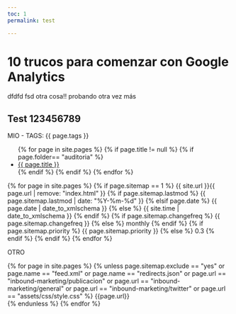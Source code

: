 ```yaml
---
toc: 1
permalink: test

---
```


# 10 trucos para comenzar con Google Analytics

dfdfd fsd otra cosa!! probando otra vez más

## Test  123456789

MIO - TAGS: {{ page.tags }}


<ul>
{% for page in site.pages %}
{% if page.title != null  %}
	{% if page.folder== "auditoria" %}
	  <li><a href="{{ page.url }}">{{ page.title }}</a></li>
	{% endif %}
{% endif %}
{% endfor %}
</ul>

{% for page in site.pages %}
    {% if page.sitemap == 1 %}
    <url>
      <loc>{{ site.url }}{{ page.url | remove: "index.html" }}</loc>
      {% if page.sitemap.lastmod %}
        <lastmod>{{ page.sitemap.lastmod | date: "%Y-%m-%d" }}</lastmod>
      {% elsif page.date %}
        <lastmod>{{ page.date | date_to_xmlschema }}</lastmod>
      {% else %}
        <lastmod>{{ site.time | date_to_xmlschema }}</lastmod>
      {% endif %}
      {% if page.sitemap.changefreq %}
        <changefreq>{{ page.sitemap.changefreq }}</changefreq>
      {% else %}
        <changefreq>monthly</changefreq>
      {% endif %}
      {% if page.sitemap.priority %}
        <priority>{{ page.sitemap.priority }}</priority>
      {% else %}
        <priority>0.3</priority>
      {% endif %}
    </url>
	{% endif %}
  {% endfor %}

OTRO

{% for page in site.pages %}
  {% unless page.sitemap.exclude == "yes" or page.name == "feed.xml" or page.name == "redirects.json" or page.url == "inbound-marketing/publicacion" or page.url == "inbound-marketing/general" or page.url == "inbound-marketing/twitter" or page.url == "assets/css/style.css"  %}
    <url>
      <loc>{{page.url}}</loc>     
    </url>
    {% endunless %}
  {% endfor %}
<!--stackedit_data:
eyJoaXN0b3J5IjpbODE0MTIyOTcyLDEyMjk0MTM1NzIsLTIwNj
MxMTE3MjYsNDM5OTc0NTMzLDM2NzU1MTk1NywtNjY2ODY5NDA4
LDIwNTU1NTc5NzUsLTEzNTIxMDc3MzcsMTUzNjk1MDE2LC01NT
EzMDYwMDMsLTE2Nzk1ODQyNDEsMjIyMTgzOTUyLDEwODI4MzQ2
NzIsMTQwOTYyNDM4NiwyMTM5ODI1MjAzLDc0NzA1MjQ5MywtMT
czMDk1NjcwNiwtMTc1NDkwNzU4MiwxNzAyNjk4MTE1LDE3MDI2
OTgxMTVdfQ==
-->